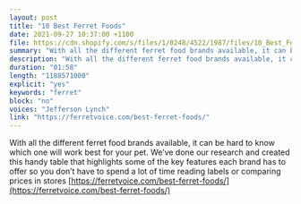 ```yaml
---
layout: post
title: "10 Best Ferret Foods"
date: 2021-09-27 10:37:00 +1100
file: https://cdn.shopify.com/s/files/1/0248/4522/1987/files/10_Best_Ferret_Foods.mp3?v=1632709120
summary: "With all the different ferret food brands available, it can be hard to know which one will work best for your pet. We’ve done our research and created this handy table that highlights some of the key features each brand has to offer so you don’t have to spend a lot of time reading labels or comparing prices in stores!"
description: "With all the different ferret food brands available, it can be hard to know which one will work best for your pet. We’ve done our research and created this handy table that highlights some of the key features each brand has to offer so you don’t have to spend a lot of time reading labels or comparing prices in stores! <a href='https://ferretvoice.com/best-ferret-foods/'>https://ferretvoice.com/best-ferret-foods/</a>"
duration: "01:58" 
length: "1188571000"
explicit: "yes" 
keywords: "ferret"
block: "no" 
voices: "Jefferson Lynch"
link: "https://ferretvoice.com/best-ferret-foods/"
---
```


With all the different ferret food brands available, it can be hard to know which one will work best for your pet. We’ve done our research and created this handy table that highlights some of the key features each brand has to offer so you don’t have to spend a lot of time reading labels or comparing prices in stores [https://ferretvoice.com/best-ferret-foods/](https://ferretvoice.com/best-ferret-foods/)

